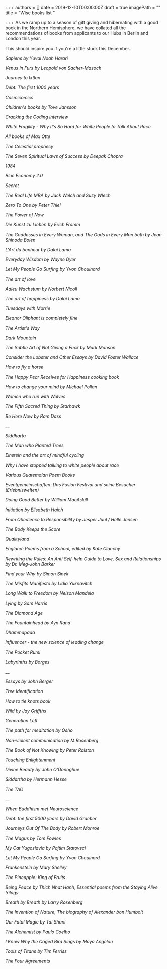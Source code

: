+++
authors = []
date = 2019-12-10T00:00:00Z
draft = true
imagePath = ""
title = "Wise books list "

+++
As we ramp up to a season of gift giving and hibernating with a good book in the Northern Hemisphere, we have collated all the recommendations of books from applicants to our Hubs in Berlin and London this year.

This should inspire you if you're a little stuck this December...

_Sapiens by Yuval Noah Harari_

_Venus in Furs by Leopold von Sacher-Masoch_

_Journey to Ixtlan_

_Debt: The first 1000 years_

_Cosmicomics_

_Children's books by Tove Jansson_

_Cracking the Coding interview_

_White Fragility - Why It’s So Hard for White People to Talk About Race_

_All books of Max Otte_

_The Celestial prophecy_

_The Seven Spiritual Laws of Success by Deepak Chopra_

_1984_

_Blue Economy 2.0_

_Secret_

_The Real Life MBA by Jack Welch and Suzy Wlech_

_Zero To One by Peter Thiel_

_The Power of Now_

_Die Kunst zu Lieben by Erich Fromm_

_The Goddesses in Every Woman, and The Gods in Every Man both by Jean Shinoda Bolen_

_L'Art du bonheur by Dalai Lama_ 

_Everyday Wisdom by Wayne Dyer_

_Let My People Go Surfing by Yvon Chouinard_

_The art of love_

_Adieu Wachstum by Norbert Nicoll_

_The art of happiness by Dalai Lama_

_Tuesdays with Morrie_

_Eleanor Oliphant is completely fine_

_The Artist's Way_

_Dark Mountain_

_The Subtle Art of Not Giving a Fuck by Mark Manson_

_Consider the Lobster and Other Essays by David Foster Wallace_

_How to fly a horse_

_The Happy Pear Receives for Happiness cooking book_

_How to change your mind by Michael Pollan_

_Women who run with Wolves_

_The Fifth Sacred Thing by Starhawk_

_Be Here Now by Ram Dass_

__

_Siddharta_

_The Man who Planted Trees_

_Einstein and the art of mindful cycling_

_Why I have stopped talking to white people about race_

_Various Guatemalan Poem Books_

_Eventgemeinschaften: Das Fusion Festival und seine Besucher (Erlebniswelten)_

_Doing Good Better by William MacAskill_

_Initiation by Elisabeth Haich_

_From Obedience to Responsibility by Jesper Juul / Helle Jensen_

_The Body Keeps the Score_

_Qualityland_

_England: Poems from a School, edited by Kate Clanchy_

_Rewriting the Rules: An Anti Self-help Guide to Love, Sex and Relationships by Dr. Meg-John Barker_

_Find your Why by Simon Sinek_

_The Misfits Manifesto by Lidia Yuknavitch_

_Long Walk to Freedom by Nelson Mandela_

_Lying by Sam Harris_

_The Diamond Age_

_The Fountainhead by Ayn Rand_

_Dhammapada_

_Influencer - the new science of leading change_

_The Pocket Rumi_

_Labyrinths by Borges_

__

_Essays by John Berger_

_Tree Identification_

_How to tie knots book_

_Wild by Jay Griffths_

_Generation Left_

_The path for meditation by Osho_

_Non-violent communication by M.Rosenberg_

_The Book of Not Knowing by Peter Ralston_

_Touching Enlightenment_

_Divine Beauty by John O’Donoghue_

_Siddartha by Hermann Hesse_  

_The TAO_

__

_When Buddhism met Neuroscience_

_Debt: the first 5000 years by David Graeber_

_Journeys Out Of The Body by Robert Monroe_

_The Magus by Tom Fowles_

_My Cat Yugoslavia by Pajtim Statovsci_

_Let My People Go Surfing by Yvon Chouinard_

_Frankenstein by Mary Shelley_

_The Pineapple: King of Fruits_

_Being Peace by Thich Nhat Hanh, Essential poems from the Staying Alive trilogy_

_Breath by Breath by Larry Rosenberg_

_The Invention of Nature, The biography of Alexander bon Humbolt_

_Our Fatal Magic by Tai Shani_

_The Alchemist by Paulo Coelho_

_I Know Why the Caged Bird Sings by Maya Angelou_

_Tools of Titans by Tim Ferriss_

_The Four Agreements_